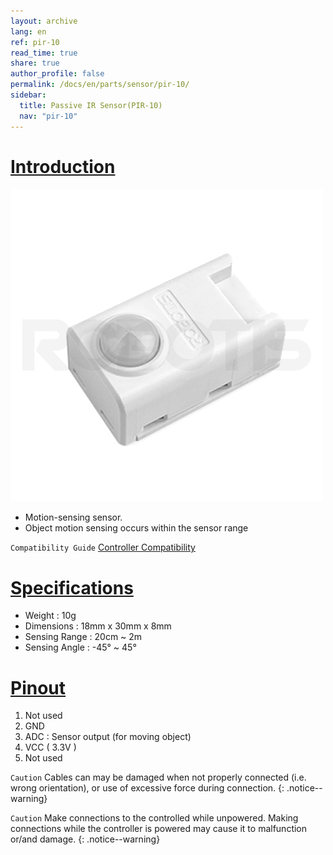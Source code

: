```yaml
---
layout: archive
lang: en
ref: pir-10
read_time: true
share: true
author_profile: false
permalink: /docs/en/parts/sensor/pir-10/
sidebar:
  title: Passive IR Sensor(PIR-10)
  nav: "pir-10"
---
```


# [Introduction](#introduction)

![](/assets/images/parts/sensors/pir-10_product.jpg)

- Motion-sensing sensor.
- Object motion sensing occurs within the sensor range

`Compatibility Guide` [Controller Compatibility]

# [Specifications](#specifications)

- Weight : 10g
- Dimensions : 18mm x 30mm x 8mm
- Sensing Range : 20cm ~ 2m
- Sensing Angle : -45&deg; ~ 45&deg;

# [Pinout](#pinout)

1. Not used
2. GND
3. ADC : Sensor output (for moving object)
4. VCC ( 3.3V )
5. Not used
 
`Caution` Cables can may be damaged when not properly connected (i.e. wrong orientation), or use of excessive force during connection.
{: .notice--warning}

`Caution` Make connections to the controlled while unpowered. Making connections while the controller is powered may cause it to malfunction or/and damage.
{: .notice--warning}

[Controller Compatibility]: /docs/en/faq/controller_compatibility/
